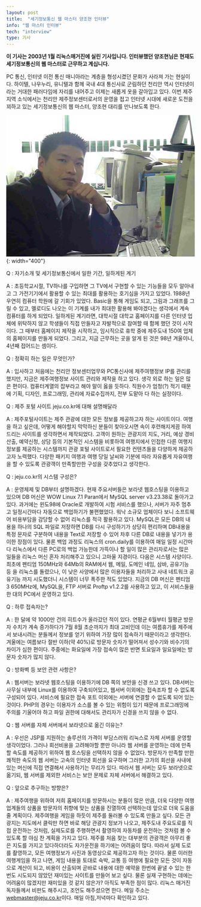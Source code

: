 ```yaml
---
layout: post
title:  "세기정보통신 웹 마스터 양조현 인터뷰"
info: "웹 마스터 인터뷰"
tech: "interview"
type: 기사
---
```


**이 기사는 2003년 1월 리눅스매거진에 실린 기사입니다. 인터뷰했던 양조현님은 현재도 세기정보통신의 웹 마스터로 근무하고 계십니다.**

PC 통신, 인터넷 이전 통신 매니아라는 계층을 형성시켰던 문화가 사라져 가는 현실이다. 하이텔, 나우누리, 유니텔과 함께 국내 4대 통신사로 군림하던 천리안 역시 인터넷이라는 거대한 패러다임에 자리를 내어주고 이제는 새롭게 옷을 갈아입고 있다. 이번 제주 지역 소식에서는 천리안 제주정보센터로서의 운영을 접고 인터넷 시대에 새로운 도전을 꾀하고 있는 세기정보통신의 웹 마스터, 양조현 대리를 만나보도록 한다.

![양조현](/assets/img/interview_webmaster_yang.jpg){: width="400"}


Q : 자기소개 및 세기정보통신에서 일한 기간, 일하게된 계기

A : 초등학교시절, TV하나를 구입하면 그 TV에서 구현할 수 있는 기능들을 모두 알아내고 그 가전기기에서 활용할 수 있는 최대를 활용하는 호기심을 가지고 있었다. 1988년 우연히 컴퓨터 학원에 갈 기회가 있었다. Basic을 통해 게임도 되고, 그림과 그래프를 그릴 수 있고, 멜로디도 나오는 이 기계를 내가 최대한 활용해 봐야겠다는 생각에서 계속 컴퓨터를 하게 되었다. 일하게된 계기라면, 대학시절 대학교 홈페이지를 다른 인터넷 업체에 위탁하지 않고 학생들이 직접 만들자고 자발적으로 참여할 때 함께 했던 것이 시작이다. 그 때부터 홈페이지 제작을 시작하고, 임시직으로 휴학 중에 제주도내 150여 업체의 홈페이지를 만들게 되었다. 그리고, 지금 근무하는 곳을 알게 된 것은 98년 겨울이니, 4년째 접어드는 셈이다.

Q : 정확히 하는 일은 무엇인가?

A : 입사하고 처음에는 천리안 정보센터업무와 PC통신사에 제주여행정보 IP를 관리를 했지만, 지금은 제주여행정보 사이트 관리와 제작을 하고 있다. 생각 외로 하는 일은 많은 편이다. 컴퓨터계열의 잡부라고 해야 말이 옳을 듯하다. 직원수가 엄청(?) 적기 때문에 기획, 디자인, 프로그래밍, 관리에 자료수집까지, 전부 도맡아 다 하는 실정이다.

Q : 제주 포털 사이트 jeju.co.kr에 대해 설명해달라

A : 제주포털사이트는 제주 관광에 대한 모든 정보를 제공하고자 하는 사이트이다. 여행을 하고 싶은데, 어떻게 해야할지 막막하신 분들이 찾아오시면 속이 후련해지게끔 하여 드리는 사이트를 생각하면서 제작되었다. 고객이 원하는 관광지의 지도, 거리, 예상 경비 산출, 예약신청, 상담 등의 기본적인 시스템을 비롯하여 여행지에서 인접한 다른 여행지 정보를 제공하는 시스템까지 관광 포털 사이트로서 필요한 컨텐츠들을 다양하게 제공하고자 노력했다. 다양한 패키지 여행과 여행 당일 날씨와 기분에 따라 자유롭게 자유여행을 할 수 있도록 관광객이 만족할만한 구성을 갖추었다고 생각한다.

Q : jeju.co.kr의 시스템 구성은?

A : 운영체제 및 DB부터 설명하겠다. 현재 주요서버들은 보라넷 웹호스팅을 이용하고 있으며 DB 머신은 WOW Linux 7.1 Paran에서 MySQL server v3.23.38로 돌아가고 있다. 과거에는 윈도98에 Oracle로 개발하여 시험 서비스를 했으나, 서버가 자주 멈추고 일정시간마다 자동으로 백업하기가 불편했었다. 워낙 소규모 업체이다 보니 소프트웨어 비용부담을 감당할 수 없어 리눅스를 적극 활용하고 있다. MySQL은 모든 DB의 내용을 하나의 SQL 파일로 저장하면 DB를 다시 구성하기가 상당히 편리하며 DB내용을 특정 문자로 구분하여 내용을 Text로 저장할 수 있어 차후 다른 DB로 내용을 넣기가 용이한 장점이 있다. 물론 백업 과정도 리눅스의 cron.daily를 이용하여 매일 일정 시간마다 리눅스에서 다른 PC로의 백업 가능한데 가뜩이나 할 일이 많은 관리자로서는 많은 일들을 리눅스 머신 혼자 처리해주고 있으니 고마울 지경이다. 다음은 시스템 사양이다. 최초에 펜티엄 150MHz와 64Mb의 RAM에서 웹, 메일, 도메인 네임, 삼바, 공유기능 등 을 리눅스를 돌렸으나, 이 낮은 사양에서 많은 이용자들을 처리하고 사내 네트워크 공유기능 까지 시도했더니 시스템이 너무 폭주한 적도 있었다. 지금의 DB 머신은 펜티엄 3 650MHz에, MySQL을, FTP 서버로 Proftp v1.2.2를 사용하고 있고, 이 서비스들을 한 대의 PC에서 운영하고 있다.

Q : 하루 접속자는?

A : 한 달에 약 1000만 건의 히트수가 올라갔던 적이 있다. 연평균 6월부터 월평균 방문자 수치가 계속 증가하다가 7월 8월 초순까지가 최대 고비인데 이는 여름휴가를 제주에서 보내시려는 분들께서 정보를 얻기 위하여 가장 많이 접속하기 때문이라고 생각한다. 겨울에는 여름보다 절반 이하(약 40%)로 방문자 숫자가 떨어져서 성수기와 비수기의 차이가 심한 편이다. 주중에는 화요일에 가장 접속이 많은 반면 토요일과 일요일에는 방문자 숫자가 많지 않다.

Q : 방화벽 등 보안 관련 사항은?

A : 웹서버는 보라넷 웹호스팅을 이용하기에 DB 쪽의 보안을 신경 쓰고 있다. DB서버는 사무실 내부에 Linux를 이용하여 구축되어있고, 웹서버 이외에는 접속조차 할 수 없도록 구성되어 있다. 서비스에 필요한 접속 포트 이외에는 서버에 연결할 수 없도록 되어 있는 것이다. PHP의 경우는 이용자가 소스를 볼 수 있는 위험이 있기 때문에 프로그래밍에 주의를 기울어야 하고 파일 권한에 대해서도 관리자가 신경을 쓰지 않을 수 없다.

Q : 웹 서버를 자체 서버에서 보라넷으로 옮긴 이유는?

A : 우선은 JSP를 지원하는 솔루션의 가격이 부담스러워 리눅스로 자체 서버를 운영할 생각이었다. 그러나 회선비용을 고려해야할 뿐만 아니라 웹 서버를 운영하는 데에 만족할 속도를 제공하기 위하여 웹 호스팅을 선택하지 않을 수 없었다. 방문자가 만족할 만한 쾌적한 속도의 웹 서버는 고속의 인터넷 회선을 요구하며 그러한 고가의 회선을 사내에 있는 머신에 직접 연결해서 사용하기는 무리가 있다. 따라서 웹 서버는 모두 보라넷으로 옮기되, 웹 서버를 제외한 서비스는 보안 문제로 자체 서버에서 해결하고 있다.

Q : 앞으로 추구하는 방향은?

A : 제주여행을 위하여 저희 홈페이지를 방문하시는 분들이 많은 만큼, 더욱 다양한 여행업계들의 상품을 방문자의 취향에 맞는 상품을 진열하여 선택하는데 앞으로 더욱 도움을 줄 계획이다. 제주여행을 게임을 하듯이 제주를 둘러볼 수 있도록 만들고 싶다. 모든 관광지는 지도에서 클릭만 하면 바로 해당 관광지 정보가 나오고, 제주도내 주요도로를 직접 운전하는 것처럼, 실제도로를 주행하면서 촬영하여 자동차를 운전하는 것처럼 볼 수 있도록 할 야심 찬 계획을 가지고 있다. 제주를 처음 찾는 대부분의 관광객은 아무리 좋은 지도를 가지고 있다하더라도 자가운전을 하기에는 어려움이 많다. 따라서 실제 도로를 촬영하고, 모든 여행정보가 사진과 동영상으로 제공하고자 하는 것이다. 물론 이러한 여행게임을 하고 나면, 게임 내용을 토대로 숙박, 교통 등 여행에 필요한 모든 것이 자동으로 계산이 되고, 비용이 산출되며 곧바로 내용에 대한 예약을 한번에 끝낼 수 있는 한번도 시도되지 않았던 재미있는 사이트를 만들어 보고 싶다. 물론 실재 구현하는 데에는 어려움이 많겠지만 재미있을 것 같지 않은가? 아직도 부족한 점이 많다. 리눅스 매거진 독자들께서 비판도 해주시고, 조언도 해주셨으면 한다. 메일 주소는 <webmaster@jeju.co.kr>이다. 매일 아침,저녁마다 확인하고 있다.
